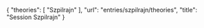 {
    "theories": [
        "Szpilrajn"
    ],
    "url": "entries/szpilrajn/theories",
    "title": "Session Szpilrajn"
}